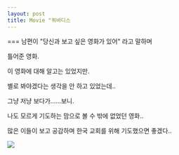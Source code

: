 ```yaml
---
layout: post
title: Movie "쿼바디스
---
```

===
남편이 "당신과 보고 싶은 영화가 있어" 라고 말하며

틀어준 영화.

이 영화에 대해 알고는 있었지만.

별로 봐야겠다는 생각을 안 하고 있었는데..

그냥 저냥 보다가......보니.

나도 모르게 기도하는 맘으로 볼 수 밖에 없었던 영화..

많은 이들이 보고 공감하며 한국 교회를 위해 기도했으면 좋겠다..

![](https://dl.dropboxusercontent.com/u/9792864/%EC%96%B4%EB%A6%B0%EC%9D%B4%EC%9D%98%20%EA%B8%B0%EB%8F%84.jpg)

